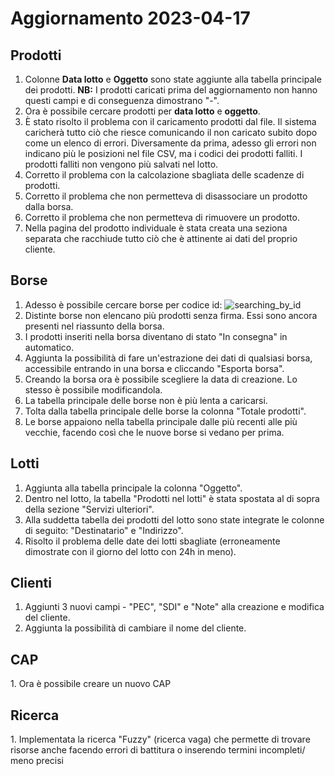 <h1>Aggiornamento 2023-04-17</h1>

<h2>Prodotti</h2>

1. Colonne **Data lotto** e **Oggetto** sono state aggiunte alla tabella principale dei prodotti. **NB:** I prodotti caricati prima del aggiornamento non hanno questi campi e di conseguenza dimostrano "-". 
2. Ora è possibile cercare prodotti per **data lotto** e **oggetto**. 
3. È stato risolto il problema con il caricamento prodotti dal file. Il sistema caricherà tutto ciò che riesce comunicando il non caricato subito dopo come un elenco di errori. Diversamente da prima, adesso gli errori non indicano più le posizioni nel file CSV, ma i codici dei prodotti falliti. I prodotti falliti non vengono più salvati nel lotto.  
4. Corretto il problema con la calcolazione sbagliata delle scadenze di prodotti.
5. Corretto il problema che non permetteva di disassociare un prodotto dalla borsa. 
6. Corretto il problema che non permetteva di rimuovere un prodotto. 
7. Nella pagina del prodotto individuale è stata creata una seziona separata che racchiude tutto ciò che è attinente ai dati del proprio cliente.

<h2>Borse</h2>

1. Adesso è possibile cercare borse per codice id:
![searching_by_id](https://user-images.githubusercontent.com/54367758/232389875-13208e2c-e873-4f30-aa95-08fdfdbc72ae.gif)
2. Distinte borse non elencano più prodotti senza firma. Essi sono ancora presenti nel riassunto della borsa.
3. I prodotti inseriti nella borsa diventano di stato "In consegna" in automatico. 
4. Aggiunta la possibilità di fare un'estrazione dei dati di qualsiasi borsa, accessibile entrando in una borsa e cliccando "Esporta borsa".
5. Creando la borsa ora è possibile scegliere la data di creazione. Lo stesso è possibile modificandola. 
6. La tabella principale delle borse non è più lenta a caricarsi. 
7. Tolta dalla tabella principale delle borse la colonna "Totale prodotti".
8. Le borse appaiono nella tabella principale dalle più recenti alle più vecchie, facendo così che le nuove borse si vedano per prima. 

<h2>Lotti</h2>

1. Aggiunta alla tabella principale la colonna "Oggetto".
2. Dentro nel lotto, la tabella "Prodotti nel lotti" è stata spostata al di sopra della sezione "Servizi ulteriori".
3. Alla suddetta tabella dei prodotti del lotto sono state integrate le colonne di seguito: "Destinatario" e "Indirizzo".
4. Risolto il problema delle date dei lotti sbagliate (erroneamente dimostrate con il giorno del lotto con 24h in meno).

<h2>Clienti</h2>

1. Aggiunti 3 nuovi campi - "PEC", "SDI" e "Note" alla creazione e modifica del cliente. 
2. Aggiunta la possibilità di cambiare il nome del cliente.

<h2>CAP</h2>
1. Ora è possibile creare un nuovo CAP

<h2>Ricerca</h2>
1. Implementata la ricerca "Fuzzy" (ricerca vaga) che permette di trovare risorse anche facendo errori di battitura o inserendo termini incompleti/ meno precisi

